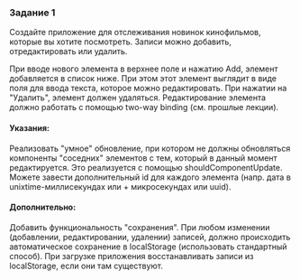 ### Задание 1
Создайте приложение для отслеживания новинок кинофильмов, которые вы хотите посмотреть. Записи можно добавить, отредактировать или удалить.

При вводе нового элемента в верхнее поле и нажатию Add, элемент добавляется в список ниже. При этом этот элемент выглядит в виде поля для ввода текста, которое можно редактировать. При нажатии на "Удалить", элемент должен удаляться. Редактирование элемента должно работать с помощью two-way binding (см. прошлые лекции).

#### Указания:
Реализовать "умное" обновление, при котором не должны обновляться компоненты "соседних" элементов с тем, который в данный момент редактируется. Это реализуется с помощью shouldComponentUpdate. Можете завести дополнительный id для каждого элемента (напр. дата в unixtime-миллисекундах или + микросекундах или uuid).

#### Дополнительно:
Добавить функциональность "сохранения". При любом изменении (добавлении, редактировании, удалении) записей, должно происходить автоматическое сохранение в localStorage (использовать стандартный способ). При загрузке приложения восстанавливать записи из localStorage, если они там существуют.

